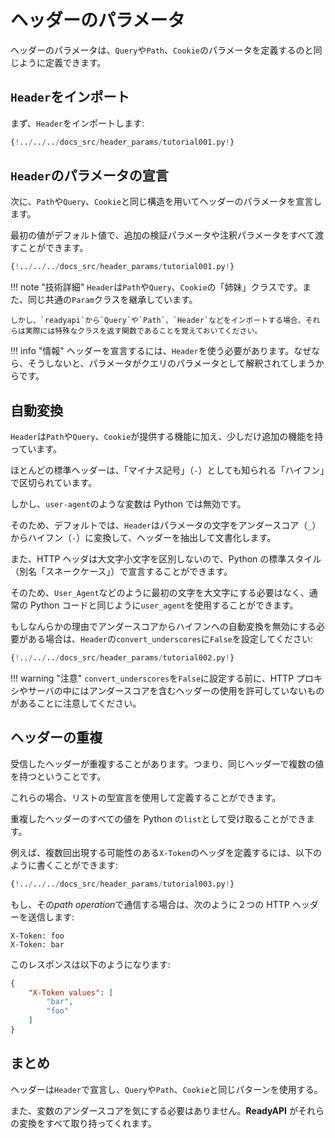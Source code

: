 # ヘッダーのパラメータ

ヘッダーのパラメータは、`Query`や`Path`、`Cookie`のパラメータを定義するのと同じように定義できます。

## `Header`をインポート

まず、`Header`をインポートします:

```Python hl_lines="3"
{!../../../docs_src/header_params/tutorial001.py!}
```

## `Header`のパラメータの宣言

次に、`Path`や`Query`、`Cookie`と同じ構造を用いてヘッダーのパラメータを宣言します。

最初の値がデフォルト値で、追加の検証パラメータや注釈パラメータをすべて渡すことができます。

```Python hl_lines="9"
{!../../../docs_src/header_params/tutorial001.py!}
```

!!! note "技術詳細"
`Header`は`Path`や`Query`、`Cookie`の「姉妹」クラスです。また、同じ共通の`Param`クラスを継承しています。

    しかし、`readyapi`から`Query`や`Path`、`Header`などをインポートする場合、それらは実際には特殊なクラスを返す関数であることを覚えておいてください。

!!! info "情報"
ヘッダーを宣言するには、`Header`を使う必要があります。なぜなら、そうしないと、パラメータがクエリのパラメータとして解釈されてしまうからです。

## 自動変換

`Header`は`Path`や`Query`、`Cookie`が提供する機能に加え、少しだけ追加の機能を持っています。

ほとんどの標準ヘッダーは、「マイナス記号」（`-`）としても知られる「ハイフン」で区切られています。

しかし、`user-agent`のような変数は Python では無効です。

そのため、デフォルトでは、`Header`はパラメータの文字をアンダースコア（`_`）からハイフン（`-`）に変換して、ヘッダーを抽出して文書化します。

また、HTTP ヘッダは大文字小文字を区別しないので、Python の標準スタイル（別名「スネークケース」）で宣言することができます。

そのため、`User_Agent`などのように最初の文字を大文字にする必要はなく、通常の Python コードと同じように`user_agent`を使用することができます。

もしなんらかの理由でアンダースコアからハイフンへの自動変換を無効にする必要がある場合は、`Header`の`convert_underscores`に`False`を設定してください:

```Python hl_lines="9"
{!../../../docs_src/header_params/tutorial002.py!}
```

!!! warning "注意"
`convert_underscores`を`False`に設定する前に、HTTP プロキシやサーバの中にはアンダースコアを含むヘッダーの使用を許可していないものがあることに注意してください。

## ヘッダーの重複

受信したヘッダーが重複することがあります。つまり、同じヘッダーで複数の値を持つということです。

これらの場合、リストの型宣言を使用して定義することができます。

重複したヘッダーのすべての値を Python の`list`として受け取ることができます。

例えば、複数回出現する可能性のある`X-Token`のヘッダを定義するには、以下のように書くことができます:

```Python hl_lines="9"
{!../../../docs_src/header_params/tutorial003.py!}
```

もし、その*path operation*で通信する場合は、次のように２つの HTTP ヘッダーを送信します:

```
X-Token: foo
X-Token: bar
```

このレスポンスは以下のようになります:

```JSON
{
    "X-Token values": [
        "bar",
        "foo"
    ]
}
```

## まとめ

ヘッダーは`Header`で宣言し、`Query`や`Path`、`Cookie`と同じパターンを使用する。

また、変数のアンダースコアを気にする必要はありません。**ReadyAPI** がそれらの変換をすべて取り持ってくれます。

